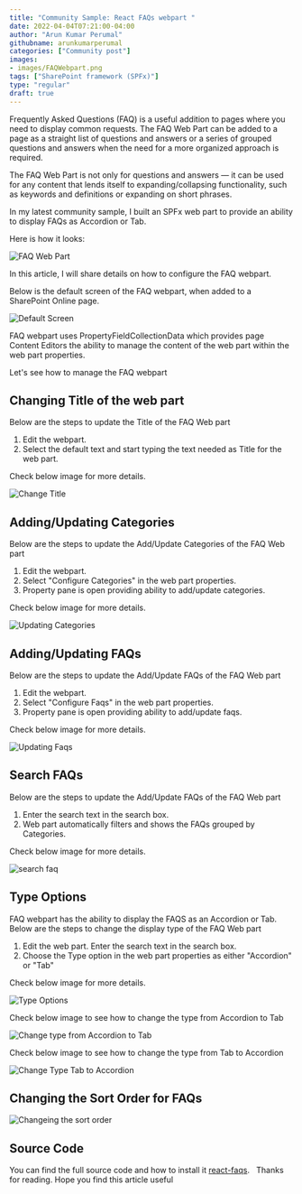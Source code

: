 ```yaml
---
title: "Community Sample: React FAQs webpart "
date: 2022-04-04T07:21:00-04:00
author: "Arun Kumar Perumal"
githubname: arunkumarperumal
categories: ["Community post"]
images:
- images/FAQWebpart.png
tags: ["SharePoint framework (SPFx)"]
type: "regular"
draft: true
---
```


Frequently Asked Questions (FAQ) is a useful addition to pages where you need to display common requests. The FAQ Web Part can be added to a page as a straight list of questions and answers or a series of grouped questions and answers when the need for a more organized approach is required.

The FAQ Web Part is not only for questions and answers — it can be used for any content that lends itself to expanding/collapsing functionality, such as keywords and definitions or expanding on short phrases.

In my latest community sample, I built an SPFx web part to provide an ability to display FAQs as Accordion or Tab.

Here is how it looks:

![FAQ Web Part](images/FAQWebpart.png)

In this article, I will share details on how to configure the FAQ webpart.

Below is the default screen of the FAQ webpart, when added to a SharePoint Online page.

![Default Screen](images/Default-Screen.PNG)

FAQ webpart uses PropertyFieldCollectionData which provides page Content Editors the ability to manage the content of the web part within the web part properties.

Let's see how to manage the FAQ webpart

## Changing Title of the web part

Below are the steps to update the Title of the FAQ Web part

1. Edit the webpart.
1. Select the default text and start typing the text needed as Title for the web part.

Check below image for more details.

![Change Title](images/Updating-Title.gif)

## Adding/Updating Categories

Below are the steps to update the Add/Update Categories of the FAQ Web part

1. Edit the webpart.
1. Select "Configure Categories" in the web part properties.
1. Property pane is open providing ability to add/update categories.

Check below image for more details.


![Updating Categories](images/Updating-Categories.gif)

## Adding/Updating FAQs

Below are the steps to update the Add/Update FAQs of the FAQ Web part

1. Edit the webpart.
1. Select "Configure Faqs" in the web part properties.
1. Property pane is open providing ability to add/update faqs.

Check below image for more details.

![Updating Faqs ](images/Updating-FAQs.gif)


## Search FAQs

Below are the steps to update the Add/Update FAQs of the FAQ Web part

1. Enter the search text in the search box.
1. Web part automatically filters and shows the FAQs grouped by Categories.

Check below image for more details.

![search faq ](images/search-faq.gif)

## Type Options

FAQ webpart has the ability to display the FAQS as an Accordion or Tab. Below are the steps to change the display type of the FAQ Web part

1. Edit the web part. Enter the search text in the search box.
1. Choose the Type option in the web part properties as either "Accordion" or "Tab"

Check below image for more details.

![Type Options ](images/Type-Options.PNG)


Check below image to see how to change the type from Accordion to Tab

![Change type from Accordion to Tab ](images/change-type-from-Accordion-to-Tab.gif)

Check below image to see how to change the type from Tab to Accordion

![Change Type Tab to Accordion ](images/Change-type-from-Tab-to-Accordion.gif)

## Changing the Sort Order for FAQs


![Changeing the sort order](images/Changing-the-sort-order.gif)

## Source Code

You can find the full source code and how to install
it [react-faqs](https://github.com/pnp/sp-dev-fx-webparts/tree/main/samples/react-faqs).
 
Thanks for reading. Hope you find this article useful
